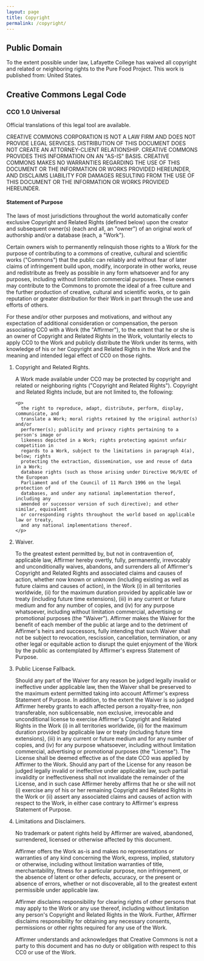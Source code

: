 ```yaml
---
layout: page
title: Copyright
permalink: /copyright/
---
```


Public Domain
-------

To the extent possible under law, Lafayette College has waived all copyright
and related or neighboring rights to the Pure Food Project. This work is
published from: United States.

Creative Commons Legal Code
---------------------------

### CC0 1.0 Universal

Official translations of this legal tool are available.

CREATIVE COMMONS CORPORATION IS NOT A LAW FIRM AND DOES NOT PROVIDE LEGAL SERVICES.
DISTRIBUTION OF THIS DOCUMENT DOES NOT CREATE AN ATTORNEY-CLIENT RELATIONSHIP.
CREATIVE COMMONS PROVIDES THIS INFORMATION ON AN "AS-IS" BASIS. CREATIVE COMMONS
MAKES NO WARRANTIES REGARDING THE USE OF THIS DOCUMENT OR THE INFORMATION OR WORKS
PROVIDED HEREUNDER, AND DISCLAIMS LIABILITY FOR DAMAGES RESULTING FROM THE USE OF
THIS DOCUMENT OR THE INFORMATION OR WORKS PROVIDED HEREUNDER.

#### Statement of Purpose

The laws of most jurisdictions throughout the world automatically confer exclusive
Copyright and Related Rights (defined below) upon the creator and subsequent owner(s)
(each and all, an "owner") of an original work of authorship and/or a database
(each, a "Work").

Certain owners wish to permanently relinquish those rights to a Work for the purpose
of contributing to a commons of creative, cultural and scientific works ("Commons")
that the public can reliably and without fear of later claims of infringement build
upon, modify, incorporate in other works, reuse and redistribute as freely as possible
in any form whatsoever and for any purposes, including without limitation commercial
purposes. These owners may contribute to the Commons to promote the ideal of a free
culture and the further production of creative, cultural and scientific works, or to
gain reputation or greater distribution for their Work in part through the use and
efforts of others.

For these and/or other purposes and motivations, and without any expectation of
additional consideration or compensation, the person associating CC0 with a Work
(the "Affirmer"), to the extent that he or she is an owner of Copyright and Related
Rights in the Work, voluntarily elects to apply CC0 to the Work and publicly
distribute the Work under its terms, with knowledge of his or her Copyright and
Related Rights in the Work and the meaning and intended legal effect of CC0 on
those rights.

<ol>
  <li>
    Copyright and Related Rights.
    <p>
      A Work made available under CC0 may be protected by copyright and related or
      neighboring rights ("Copyright and Related Rights"). Copyright and Related
      Rights include, but are not limited to, the following:
    </p>

    <p>
      the right to reproduce, adapt, distribute, perform, display, communicate, and
      translate a Work; moral rights retained by the original author(s) and/or
      performer(s); publicity and privacy rights pertaining to a person's image or
      likeness depicted in a Work; rights protecting against unfair competition in
      regards to a Work, subject to the limitations in paragraph 4(a), below; rights
      protecting the extraction, dissemination, use and reuse of data in a Work;
      database rights (such as those arising under Directive 96/9/EC of the European
      Parliament and of the Council of 11 March 1996 on the legal protection of
      databases, and under any national implementation thereof, including any
      amended or successor version of such directive); and other similar, equivalent
      or corresponding rights throughout the world based on applicable law or treaty,
      and any national implementations thereof.
    </p>
  </li>

  <li>
    Waiver.
    <p>
      To the greatest extent permitted by, but not in contravention of, applicable law,
      Affirmer hereby overtly, fully, permanently, irrevocably and unconditionally waives,
      abandons, and surrenders all of Affirmer's Copyright and Related Rights and associated
      claims and causes of action, whether now known or unknown (including existing as well
      as future claims and causes of action), in the Work (i) in all territories worldwide,
      (ii) for the maximum duration provided by applicable law or treaty (including future
      time extensions), (iii) in any current or future medium and for any number of copies,
      and (iv) for any purpose whatsoever, including without limitation commercial,
      advertising or promotional purposes (the "Waiver"). Affirmer makes the Waiver for the
      benefit of each member of the public at large and to the detriment of Affirmer's heirs
      and successors, fully intending that such Waiver shall not be subject to revocation,
      rescission, cancellation, termination, or any other legal or equitable action to
      disrupt the quiet enjoyment of the Work by the public as contemplated by Affirmer's
      express Statement of Purpose.
    </p>
  </li>
  <li>
  Public License Fallback.
    <p>
      Should any part of the Waiver for any reason be judged legally invalid or ineffective
      under applicable law, then the Waiver shall be preserved to the maximum extent permitted
      taking into account Affirmer's express Statement of Purpose. In addition, to the extent
      the Waiver is so judged Affirmer hereby grants to each affected person a royalty-free,
      non transferable, non sublicensable, non exclusive, irrevocable and unconditional license
      to exercise Affirmer's Copyright and Related Rights in the Work (i) in all territories
      worldwide, (ii) for the maximum duration provided by applicable law or treaty (including
      future time extensions), (iii) in any current or future medium and for any number of
      copies, and (iv) for any purpose whatsoever, including without limitation commercial,
      advertising or promotional purposes (the "License"). The License shall be deemed effective
      as of the date CC0 was applied by Affirmer to the Work. Should any part of the License
      for any reason be judged legally invalid or ineffective under applicable law, such partial
      invalidity or ineffectiveness shall not invalidate the remainder of the License, and in
      such case Affirmer hereby affirms that he or she will not (i) exercise any of his or her
      remaining Copyright and Related Rights in the Work or (ii) assert any associated claims
      and causes of action with respect to the Work, in either case contrary to Affirmer's
      express Statement of Purpose.
    </p>
  </li>
  <li>
  Limitations and Disclaimers.
    <p>
      No trademark or patent rights held by Affirmer are waived, abandoned,
      surrendered, licensed or otherwise affected by this document.
    </p>
    <p>
      Affirmer offers the Work as-is and makes no representations or warranties
      of any kind concerning the Work, express, implied, statutory or otherwise,
      including without limitation warranties of title, merchantability, fitness for
      a particular purpose, non infringement, or the absence of latent or other
      defects, accuracy, or the present or absence of errors, whether or not
      discoverable, all to the greatest extent permissible under applicable law.
    </p>
    <p>
      Affirmer disclaims responsibility for clearing rights of other persons that may
      apply to the Work or any use thereof, including without limitation any person's
      Copyright and Related Rights in the Work. Further, Affirmer disclaims responsibility
      for obtaining any necessary consents, permissions or other rights required for any
      use of the Work.
    </p>
    <p>
      Affirmer understands and acknowledges that Creative Commons is not a party to this
      document and has no duty or obligation with respect to this CC0 or use of the Work.
    </p>
  </li>
</ol>
